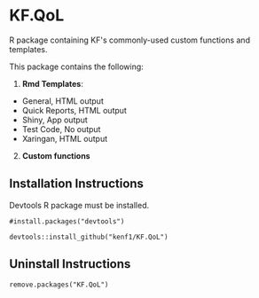 # KF.QoL

R package containing KF's commonly-used custom functions and templates.

This package contains the following:

1. **Rmd Templates**:
 - General, HTML output
 - Quick Reports, HTML output
 - Shiny, App output
 - Test Code, No output
 - Xaringan, HTML output

2. **Custom functions**

## Installation Instructions

Devtools R package must be installed.

```
#install.packages("devtools")

devtools::install_github("kenf1/KF.QoL")
```

## Uninstall Instructions

`remove.packages("KF.QoL")`

